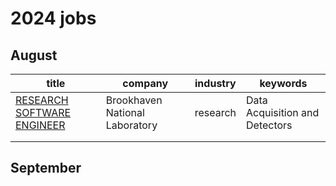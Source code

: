 # 2024 jobs

## August

| title | company | industry | keywords |
| ------------- | ------------- | ---- | --- |
|  [RESEARCH SOFTWARE ENGINEER](https://www.linkedin.com/jobs/search/?currentJobId=3999644511&keywords=brookhaven%20national%20laboratory&origin=BLENDED_SEARCH_RESULT_NAVIGATION_JOB_CARD&originToLandingJobPostings=3999644511%2C4012173063%2C4012169583)  | Brookhaven National Laboratory  | research | Data Acquisition and Detectors |
| | | |
| | | |

## September
